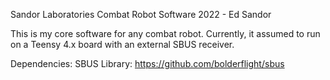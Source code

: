 Sandor Laboratories Combat Robot Software
2022 - Ed Sandor

This is my core software for any combat robot.  Currently, it assumed to run on a Teensy 4.x board with an external SBUS receiver.

Dependencies:
SBUS Library: https://github.com/bolderflight/sbus
